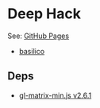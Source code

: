 # Deep Hack

See: [GitHub Pages](https://bis83.github.io/deephack/)

- [basilico](https://github.com/bis83/basilico)

## Deps

- [gl-matrix-min.js v2.6.1](https://cdnjs.cloudflare.com/ajax/libs/gl-matrix/2.6.1/gl-matrix-min.js)
